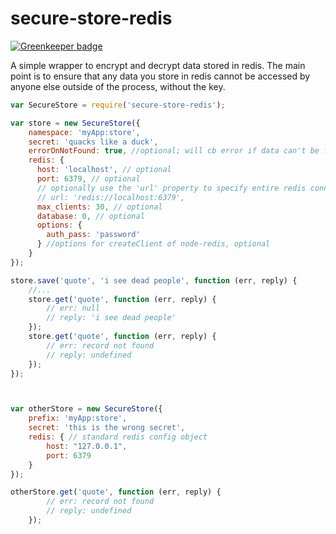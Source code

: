 # secure-store-redis

[![Greenkeeper badge](https://badges.greenkeeper.io/silverbucket/secure-store-redis.svg)](https://greenkeeper.io/)

A simple wrapper to encrypt and decrypt data stored in redis. The main point is to ensure that any data you store in redis cannot be accessed by anyone else outside of the process, without the key.


```javascript
var SecureStore = require('secure-store-redis');

var store = new SecureStore({
    namespace: 'myApp:store',
    secret: 'quacks like a duck',
    errorOnNotFound: true, //optional; will cb error if data can't be found
    redis: {
      host: 'localhost', // optional
      port: 6379, // optional
      // optionally use the 'url' property to specify entire redis connect string
      // url: 'redis://localhost:6379',
      max_clients: 30, // optional
      database: 0, // optional
      options: {
        auth_pass: 'password'
      } //options for createClient of node-redis, optional
    }
});

store.save('quote', 'i see dead people', function (err, reply) {
    //...
    store.get('quote', function (err, reply) {
        // err: null
        // reply: 'i see dead people'
    });
    store.get('quote', function (err, reply) {
        // err: record not found
        // reply: undefined
    });
});



var otherStore = new SecureStore({
    prefix: 'myApp:store',
    secret: 'this is the wrong secret',
    redis: { // standard redis config object
        host: "127.0.0.1",
        port: 6379
    }
});

otherStore.get('quote', function (err, reply) {
        // err: record not found
        // reply: undefined
    });
```
